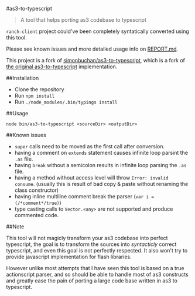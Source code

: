 #as3-to-typescript

> A tool that helps porting as3 codebase to typescript

`ranch-client` project could've been completely syntatically converted using
this tool.

Please see known issues and more detailed usage info on [REPORT.md](REPORT.md).

This project is a fork of
[simonbuchan/as3-to-typescript](https://github.com/simonbuchan/as3-to-typescript),
which is a fork of [the original
as3-to-typescript](https://github.com/fdecampredon/as3-to-typescript)
implementation.

##Installation

- Clone the repository
- Run `npm install`
- Run `./node_modules/.bin/typings install`

##Usage

```
node bin/as3-to-typescript <sourceDir> <outputDir>
```

##Known issues

- `super` calls need to be moved as the first call after conversion.
- having a comment on `extends` statement causes infinite loop parsint the `.as` file.
- having `break` without a semicolon results in infinite loop parsing the `.as` file.
- having a method without access level will throw `Error: invalid consume`.
  (usually this is result of bad copy & paste without renaming the class constructor)
- having inline multiline comment break the parser (`var i = (/*comment*/true)`)
- type casting calls to `Vector.<any>` are not supported and produce commented
  code.


##Note

This tool will not magicly transform your as3 codebase into perfect typescript, the goal is to transform the sources into *syntacticly* correct typescript, and even this goal is not perfectly respected. It also won't try to provide javascript implementation for flash libraries.

However unlike most attempts that I have seen this tool is based on a true actionscript parser, and so should be able to handle most of as3 constructs and greatly ease the pain of porting a large code base written in as3 to typescript.
